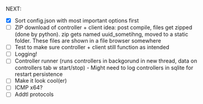 NEXT:

 - [X] Sort config.json with most important options first
 - [ ] ZIP download of controller + client
       idea: post compile, files get zipped (done by python). zip gets named uuid_sometihng, moved to a static folder. These files are shown in a file browser somewhere
 - [ ] Test to make sure controller + client still function as intended
 - [ ] Logging!
 - [ ] Controller runner (runs controllers in backgorund in new thread, data on controllers tab w start/stop)
        - Might need to log controllers in sqlite for restart persistence
 - [ ] Make it look cool(er)
 - [ ] ICMP x64?
 - [ ] Addtl protocols